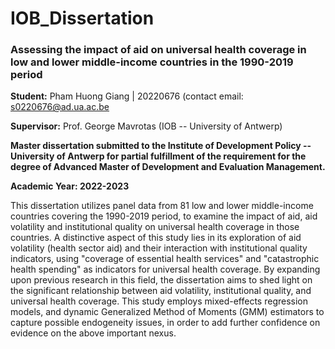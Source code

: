 # IOB_Dissertation

### Assessing the impact of aid on universal health coverage in low and lower middle-income countries in the 1990-2019 period

**Student:** Pham Huong Giang \| 20220676 (contact email: [s0220676\@ad.ua.ac.be](mailto:s0220676@ad.ua.ac.be)

**Supervisor:** Prof. George Mavrotas (IOB -- University of Antwerp)

**Master dissertation submitted to the Institute of Development Policy -- University of Antwerp for partial fulfillment of the requirement for the degree of Advanced Master of Development and Evaluation Management.**

**Academic Year: 2022-2023**

This dissertation utilizes panel data from 81 low and lower middle-income countries covering the 1990-2019 period, to examine the impact of aid, aid volatility and institutional quality on universal health coverage in those countries. A distinctive aspect of this study lies in its exploration of aid volatility (health sector aid) and their interaction with institutional quality indicators, using "coverage of essential health services" and "catastrophic health spending" as indicators for universal health coverage. By expanding upon previous research in this field, the dissertation aims to shed light on the significant relationship between aid volatility, institutional quality, and universal health coverage. This study employs mixed-effects regression models, and dynamic Generalized Method of Moments (GMM) estimators to capture possible endogeneity issues, in order to add further confidence on evidence on the above important nexus.
